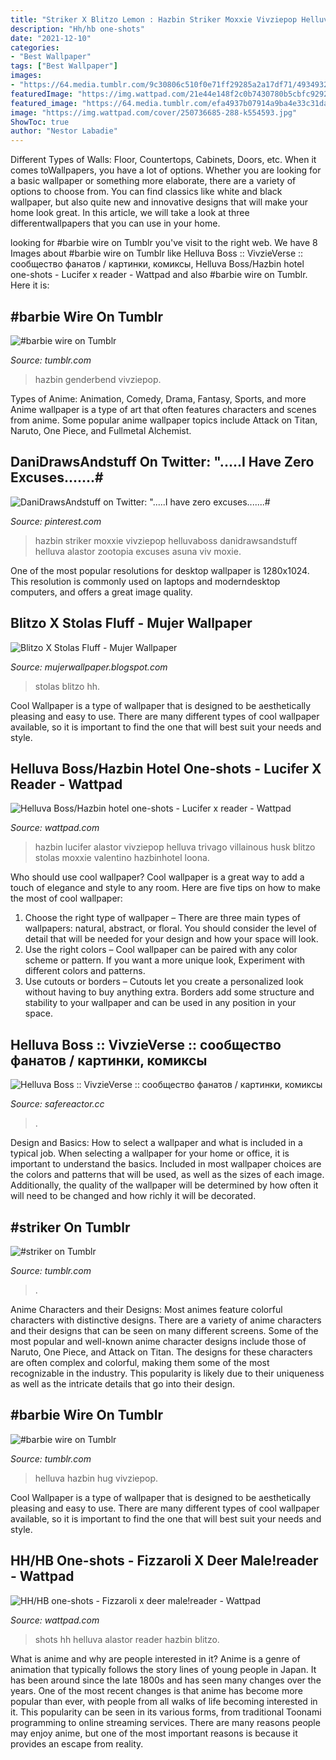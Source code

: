 ```yaml
---
title: "Striker X Blitzo Lemon : Hazbin Striker Moxxie Vivziepop Helluvaboss Danidrawsandstuff Helluva Alastor Zootopia Excuses Asuna Viv Moxie"
description: "Hh/hb one-shots"
date: "2021-12-10"
categories:
- "Best Wallpaper"
tags: ["Best Wallpaper"]
images:
- "https://64.media.tumblr.com/9c30806c510f0e71ff29285a2a17df71/49349325dac748bf-56/s400x600/097de1dc8cf20c5f2e6f258a1cc8e7ff5a74d2b7.jpg"
featuredImage: "https://img.wattpad.com/21e44e148f2c0b7430780b5cbfc92922d772ff69/68747470733a2f2f696d672e776174747061642e636f6d2f73746f72795f70617274732f313035373435343338322f696d616765732f313637366666303063383837643430303838333133303235373531332e6a7067?s=fit&amp;h=360&amp;w=360&amp;q=80"
featured_image: "https://64.media.tumblr.com/efa4937b07914a9ba4e33c31da534182/f50adf6f1678b91f-ac/s1280x1920/982c27ac50f6925dd7b91998148df77696f80433.jpg"
image: "https://img.wattpad.com/cover/250736685-288-k554593.jpg"
ShowToc: true
author: "Nestor Labadie"
---
```



Different Types of Walls: Floor, Countertops, Cabinets, Doors, etc.
When it comes toWallpapers, you have a lot of options. Whether you are looking for a basic wallpaper or something more elaborate, there are a variety of options to choose from. You can find classics like white and black wallpaper, but also quite new and innovative designs that will make your home look great. In this article, we will take a look at three differentwallpapers that you can use in your home.

	

		
looking for #barbie wire on Tumblr you've visit to the right web. We have 8 Images about #barbie wire on Tumblr like Helluva Boss :: VivzieVerse :: сообщество фанатов / картинки, комиксы, Helluva Boss/Hazbin hotel one-shots - Lucifer x reader - Wattpad and also #barbie wire on Tumblr. Here it is:
		
    
## #barbie Wire On Tumblr

<img loading=lazy src="https://64.media.tumblr.com/f42112c76554cecc82477c4d0b785e65/56bbc33dee2c72d3-8f/s2048x3072/8a387b008976f43020fbc79d8ad4bc5a6e9f1f80.jpg" onerror="this.onerror=null;this.src='https://tse3.mm.bing.net/th?id=OIP.DcJzjaA8ILntBNn-C68AFAHaJQ&amp;pid=15.1';" alt="#barbie wire on Tumblr">

_Source: tumblr.com_

>hazbin genderbend vivziepop. 

	

Types of Anime: Animation, Comedy, Drama, Fantasy, Sports, and more
Anime wallpaper is a type of art that often features characters and scenes from anime. Some popular anime wallpaper topics include Attack on Titan, Naruto, One Piece, and Fullmetal Alchemist.

    
## DaniDrawsAndstuff On Twitter: &quot;.....I Have Zero Excuses.......#

<img loading=lazy src="https://i.pinimg.com/736x/a0/9d/70/a09d7082554353bef4d4ae70818377e5.jpg" onerror="this.onerror=null;this.src='https://tse1.mm.bing.net/th?id=OIP.8SQUgdoGcYeRgxohD72cpwHaHa&amp;pid=15.1';" alt="DaniDrawsAndstuff on Twitter: &quot;.....I have zero excuses.......#">

_Source: pinterest.com_

>hazbin striker moxxie vivziepop helluvaboss danidrawsandstuff helluva alastor zootopia excuses asuna viv moxie. 

	

One of the most popular resolutions for desktop wallpaper is 1280x1024. This resolution is commonly used on laptops and moderndesktop computers, and offers a great image quality.

    
## Blitzo X Stolas Fluff - Mujer Wallpaper

<img loading=lazy src="https://64.media.tumblr.com/2690b27c94159b02003194ba499db90c/9821f2a8053ad973-a2/s640x960/427e569ba1fb98388afb2b1736ecd7e62d84e9f5.jpg" onerror="this.onerror=null;this.src='https://tse4.mm.bing.net/th?id=OIP.AMbvQAGGrcgLzL4SCpbrTQHaFs&amp;pid=15.1';" alt="Blitzo X Stolas Fluff - Mujer Wallpaper">

_Source: mujerwallpaper.blogspot.com_

>stolas blitzo hh. 

	

Cool Wallpaper is a type of wallpaper that is designed to be aesthetically pleasing and easy to use. There are many different types of cool wallpaper available, so it is important to find the one that will best suit your needs and style.

    
## Helluva Boss/Hazbin Hotel One-shots - Lucifer X Reader - Wattpad

<img loading=lazy src="https://img.wattpad.com/21e44e148f2c0b7430780b5cbfc92922d772ff69/68747470733a2f2f696d672e776174747061642e636f6d2f73746f72795f70617274732f313035373435343338322f696d616765732f313637366666303063383837643430303838333133303235373531332e6a7067?s=fit&amp;h=360&amp;w=360&amp;q=80" onerror="this.onerror=null;this.src='https://tse1.mm.bing.net/th?id=OIP.IeLKceueQQGltYtaXOz-pgHaLj&amp;pid=15.1';" alt="Helluva Boss/Hazbin hotel one-shots - Lucifer x reader - Wattpad">

_Source: wattpad.com_

>hazbin lucifer alastor vivziepop helluva trivago villainous husk blitzo stolas moxxie valentino hazbinhotel loona. 

	

Who should use cool wallpaper?
Cool wallpaper is a great way to add a touch of elegance and style to any room. Here are five tips on how to make the most of cool wallpaper: 
1) Choose the right type of wallpaper – There are three main types of wallpapers: natural, abstract, or floral. You should consider the level of detail that will be needed for your design and how your space will look. 
2) Use the right colors – Cool wallpaper can be paired with any color scheme or pattern. If you want a more unique look, Experiment with different colors and patterns. 
3) Use cutouts or borders – Cutouts let you create a personalized look without having to buy anything extra. Borders add some structure and stability to your wallpaper and can be used in any position in your space.

    
## Helluva Boss :: VivzieVerse :: сообщество фанатов / картинки, комиксы

<img loading=lazy src="http://img1.safereactor.cc/pics/post/full/Striker-(Helluva-Boss)-VivzieVerse-фэндомы-Blitzo-6686957.jpeg" onerror="this.onerror=null;this.src='https://tse2.mm.bing.net/th?id=OIP.keuGnHqki0Ldd5kVVmbWLQHaIx&amp;pid=15.1';" alt="Helluva Boss :: VivzieVerse :: сообщество фанатов / картинки, комиксы">

_Source: safereactor.cc_

>. 

	

Design and Basics: How to select a wallpaper and what is included in a typical job.
When selecting a wallpaper for your home or office, it is important to understand the basics. Included in most wallpaper choices are the colors and patterns that will be used, as well as the sizes of each image. Additionally, the quality of the wallpaper will be determined by how often it will need to be changed and how richly it will be decorated.

    
## #striker On Tumblr

<img loading=lazy src="https://64.media.tumblr.com/efa4937b07914a9ba4e33c31da534182/f50adf6f1678b91f-ac/s1280x1920/982c27ac50f6925dd7b91998148df77696f80433.jpg" onerror="this.onerror=null;this.src='https://tse3.mm.bing.net/th?id=OIP.EJRNVfcjqJHq5ODwbZ0vDAHaG4&amp;pid=15.1';" alt="#striker on Tumblr">

_Source: tumblr.com_

>. 

	

Anime Characters and their Designs: Most animes feature colorful characters with distinctive designs.
There are a variety of anime characters and their designs that can be seen on many different screens. Some of the most popular and well-known anime character designs include those of Naruto, One Piece, and Attack on Titan. The designs for these characters are often complex and colorful, making them some of the most recognizable in the industry. This popularity is likely due to their uniqueness as well as the intricate details that go into their design.

    
## #barbie Wire On Tumblr

<img loading=lazy src="https://64.media.tumblr.com/9c30806c510f0e71ff29285a2a17df71/49349325dac748bf-56/s400x600/097de1dc8cf20c5f2e6f258a1cc8e7ff5a74d2b7.jpg" onerror="this.onerror=null;this.src='https://tse4.mm.bing.net/th?id=OIP.Obavpd8_JWPLGwch5VgAmgAAAA&amp;pid=15.1';" alt="#barbie wire on Tumblr">

_Source: tumblr.com_

>helluva hazbin hug vivziepop. 

	

Cool Wallpaper is a type of wallpaper that is designed to be aesthetically pleasing and easy to use. There are many different types of cool wallpaper available, so it is important to find the one that will best suit your needs and style.

    
## HH/HB One-shots - Fizzaroli X Deer Male!reader - Wattpad

<img loading=lazy src="https://img.wattpad.com/cover/250736685-288-k554593.jpg" onerror="this.onerror=null;this.src='https://tse3.mm.bing.net/th?id=OIP.9JJ9JMH-wByaYB6gNzOU4AAAAA&amp;pid=15.1';" alt="HH/HB one-shots - Fizzaroli x deer male!reader - Wattpad">

_Source: wattpad.com_

>shots hh helluva alastor reader hazbin blitzo. 

	

What is anime and why are people interested in it?
Anime is a genre of animation that typically follows the story lines of young people in Japan. It has been around since the late 1800s and has seen many changes over the years. One of the most recent changes is that anime has become more popular than ever, with people from all walks of life becoming interested in it. This popularity can be seen in its various forms, from traditional Toonami programming to online streaming services. There are many reasons people may enjoy anime, but one of the most important reasons is because it provides an escape from reality.

